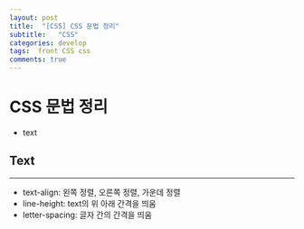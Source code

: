 ```yaml
---
layout: post
title:  "[CSS] CSS 문법 정리"
subtitle:   "CSS"
categories: develop
tags:  front CSS css
comments: true
---
```


# CSS 문법 정리
- text




## Text
---
- text-align: 왼쪽 정렬, 오른쪽 정렬, 가운데 정렬
- line-height: text의 위 아래 간격을 띄움
- letter-spacing: 글자 간의 간격을 띄움